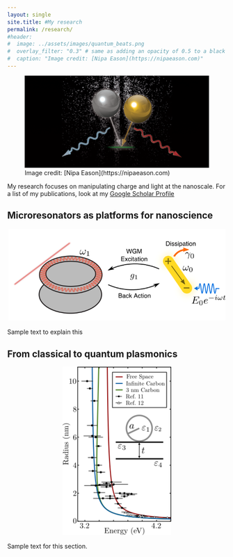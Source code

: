 ```yaml
---
layout: single
site.title: #My research
permalink: /research/
#header:
#  image: ../assets/images/quantum_beats.png
#  overlay_filter: "0.3" # same as adding an opacity of 0.5 to a black background
#  caption: "Image credit: [Nipa Eason](https://nipaeason.com)"
---
```

<figure>
<center> <img src="../assets/images/quantum_beats.png" width="800px" /> </center>
<figcaption> Image credit: [Nipa Eason](https://nipaeason.com) </figcaption>
</figure>

My research focuses on manipulating charge and light at the nanoscale. For a list of my publications, look at my [Google Scholar Profile](https://scholar.google.com/citations?user=Op6vAucAAAAJ&hl=en&oi=ao)

Microresonators as platforms for nanoscience
--------------------------------------------
<center> <img src="../assets/images/wgms.png" width="500px" /> </center>

Sample text to explain this

From classical to quantum plasmonics
------------------------------------
<center> <img src="../assets/images/landau.png" width="250px" /> </center>

Sample text for this section.
